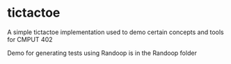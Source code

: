 # tictactoe

A simple tictactoe implementation used to demo certain concepts and tools for CMPUT 402

Demo for generating tests using Randoop is in the Randoop folder

